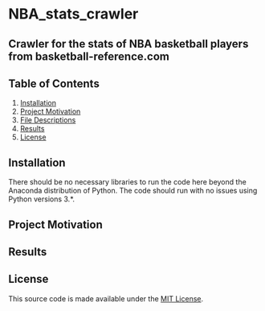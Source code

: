 # NBA_stats_crawler
## Crawler for the stats of NBA basketball players from basketball-reference.com

## Table of Contents
1. [Installation](#installation)
2. [Project Motivation](#motivation)
3. [File Descriptions](#files)
4. [Results](#results)
5. [License](#licensing)

## Installation <a name="installation"></a>

There should be no necessary libraries to run the code here beyond the Anaconda distribution of Python.  The code should run with no issues using Python versions 3.*.

## Project Motivation<a name="motivation"></a>



## Results<a name="results"></a>



## License<a name="license"></a>
This source code is made available under the [MIT License](https://github.com/dalpengholic/Udacity_ML_Titanic_survivors/blob/master/LICENSE).
